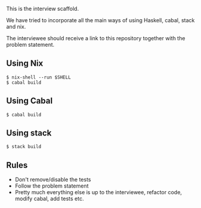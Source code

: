 This is the interview scaffold.

We have tried to incorporate all the main ways of using Haskell, cabal, stack
and nix.

The interviewee should receive a link to this repository together with the
problem statement.

## Using Nix

```console
$ nix-shell --run $SHELL
$ cabal build
```

## Using Cabal

```console
$ cabal build
```

## Using stack

```console
$ stack build
```

## Rules

- Don't remove/disable the tests
- Follow the problem statement
- Pretty much everything else is up to the interviewee, refactor code, modify cabal, add tests etc.
